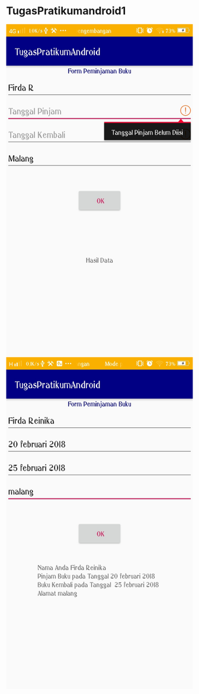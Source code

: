 # TugasPratikumandroid1
![alt text](https://github.com/Firdareynikaa/TugasPratikumandroid1/blob/master/AN6.jpeg?raw=true)
![alt text](https://github.com/Firdareynikaa/TugasPratikumandroid1/blob/master/AN5.jpeg?raw=true)
